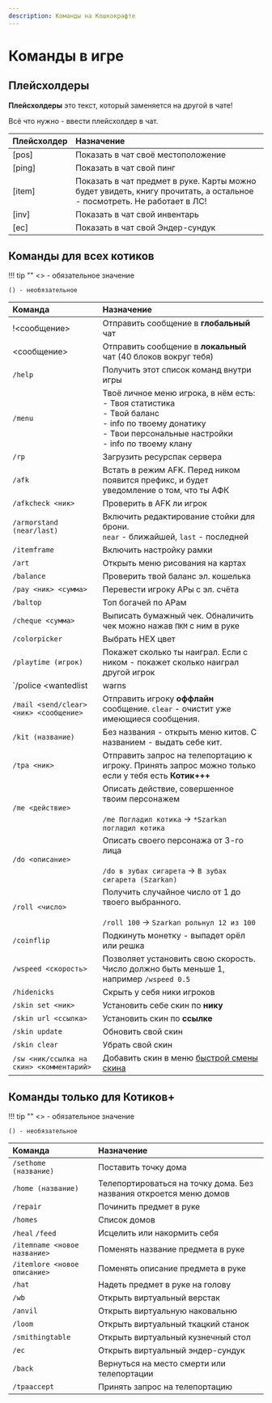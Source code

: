 ```yaml
---
description: Команды на Кошкокрафте
---
```


# Команды в игре

## **Плейсхолдеры**

**Плейсхолдеры** это текст, который заменяется на другой в чате!

Всё что нужно - ввести плейсхолдер в чат.

| Плейсхолдер | Назначение |
| :---------- | :--------- |
|[pos]|Показать в чат своё местоположение|
|[ping]|Показать в чат свой пинг|
|[item]|Показать в чат предмет в руке. Карты можно будет увидеть, книгу прочитать, а остальное - посмотреть. Не работает в ЛС!|
|[inv]|Показать в чат свой инвентарь|
|[ec]|Показать в чат свой Эндер-сундук|

## **Команды для всех котиков**


!!! tip ""
    <> - обязательное значение

    () - необязательное

| Команда | Назначение |
| :------ | :--------- |
|!<сообщение> | Отправить сообщение в **глобальный** чат|
|<сообщение>|Отправить сообщение в **локальный** чат (40 блоков вокруг тебя)|
|`/help`|Получить этот список команд внутри игры|
|`/menu`|Твоё личное меню игрока, в нём есть:<br>- Твоя статистика<br>- Твой баланс<br>- info по твоему донатику<br>- Твои персональные настройки<br>- info по твоему клану |
|`/rp`|Загрузить ресурспак сервера|
|`/afk`|Встать в режим AFK. Перед ником появится префикс, и будет уведомление о том, что ты АФК|
|`/afkcheck <ник>`|Проверить в AFK ли игрок|
|`/armorstand (near/last)`|Включить редактирование стойки для брони.<br> `near` - ближайшей, `last` - последней|
|`/itemframe`|Включить настройку рамки|
|`/art`|Открыть меню рисования на картах|
|`/balance`|Проверить твой баланс эл. кошелька|
|`/pay <ник> <сумма>`|Перевести игроку АРы с эл. счёта|
|`/baltop`|Топ богачей по АРам|
|`/cheque <сумма>`|Выписать бумажный чек. Обналичить чек можно нажав `ПКМ` с ним в руке|
|`/colorpicker`|Выбрать HEX цвет|
|`/playtime (игрок)`|Покажет сколько ты наиграл. Если с ником - покажет сколько наиграл другой игрок|
|`/police <wantedlist|warns|list|jaillist>`|Узнать список разыскиваемых, список выговоров, список Офицеров КСБ или список осужденных!|
|`/mail <send/clear> <ник> <сообщение>`|Отправить игроку **оффлайн** сообщение. `clear` - очистит уже имеющиеся сообщения.|
|`/kit (название)`|Без названия - открыть меню китов. С названием - выдать себе кит.|
|`/tpa <ник>`|Отправить запрос на телепортацию к игроку. Принять запрос можно только если у тебя есть **Котик+++**|
|`/me <действие>`|Описать действие, совершенное твоим персонажем<br><br>`/me Погладил котика` -> `*Szarkan погладил котика`|
|`/do <описание>`|Описать своего персонажа от 3-го лица<br><br>`/do в зубах сигарета` -> `В зубах сигарета (Szarkan)`|
|`/roll <число>`|Получить случайное число от 1 до твоего выбранного.<br><br>`/roll 100` -> `Szarkan рольнул 12 из 100`|
|`/coinflip`|Подкинуть монетку - выпадет орёл или решка|
|`/wspeed <скорость>`|Позволяет установить свою скорость. Число должно быть меньше 1, например `/wspeed 0.5`|
|`/hidenicks`|Скрыть у себя ники игроков|
|`/skin set <ник>`|Установить себе скин по **нику**|
|`/skin url <ссылка>`|Установить скин по **ссылке**|
|`/skin update`|Обновить свой скин|
|`/skin clear`|Убрать свой скин|
|`/sw <ник/ссылка на скин> <комментарий>`|Добавить скин в меню [быстрой смены скина](../unique/qol.md)|

## **Команды только для** <span class="neon">Котиков+</span>

!!! tip ""
    <> - обязательное значение

    () - необязательное

| Команда | Назначение |
| :------ | :--------- |
|`/sethome (название)`|Поставить точку дома|
|`/home (название)`|Телепортироваться на точку дома. Без названия откроется меню домов|
|`/repair`|Починить предмет в руке|
|`/homes`|Список домов|
|`/heal` `/feed`|Исцелить или накормить себя|
|`/itemname <новое название>`|Поменять название предмета в руке|
|`/itemlore <новое описание>`|Поменять описание предмета в руке|
|`/hat`|Надеть предмет в руке на голову|
|`/wb`|Открыть виртуальный верстак|
|`/anvil`|Открыть виртуальную наковальню|
|`/loom`|Открыть виртуальный ткацкий станок|
|`/smithingtable`|Открыть виртуальный кузнечный стол|
|`/ec`|Открыть виртуальный эндер-сундук|
|`/back`|Вернуться на место смерти или телепортации|
|`/tpaaccept`|Принять запрос на телепортацию|